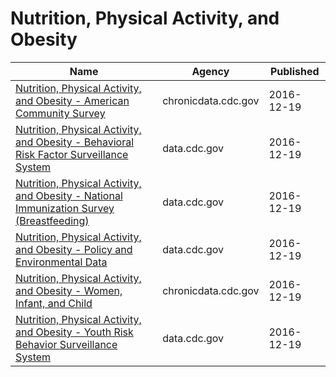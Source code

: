# Nutrition, Physical Activity, and Obesity

Name | Agency | Published
---- | ---- | ---------
[Nutrition, Physical Activity, and Obesity - American Community Survey](../datasets/8mrp-rmkw.md) | chronicdata.cdc.gov | 2016-12-19
[Nutrition, Physical Activity, and Obesity - Behavioral Risk Factor Surveillance System](../datasets/hn4x-zwk7.md) | data.cdc.gov | 2016-12-19
[Nutrition, Physical Activity, and Obesity - National Immunization Survey (Breastfeeding)](../datasets/8hxn-cvik.md) | data.cdc.gov | 2016-12-19
[Nutrition, Physical Activity, and Obesity - Policy and Environmental Data](../datasets/k8w5-7ju6.md) | data.cdc.gov | 2016-12-19
[Nutrition, Physical Activity, and Obesity - Women, Infant, and Child](../datasets/735e-byxc.md) | chronicdata.cdc.gov | 2016-12-19
[Nutrition, Physical Activity, and Obesity - Youth Risk Behavior Surveillance System](../datasets/vba9-s8jp.md) | data.cdc.gov | 2016-12-19

